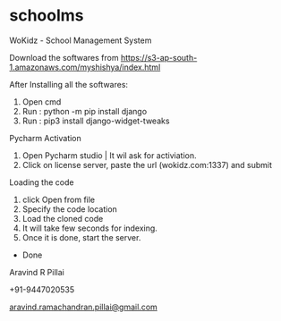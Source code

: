 # schoolms
WoKidz - School Management System

Download the softwares from 
https://s3-ap-south-1.amazonaws.com/myshishya/index.html

After Installing all the softwares:
   1. Open cmd
   2. Run : python -m pip install django
   3. Run : pip3 install django-widget-tweaks

 Pycharm Activation
   1. Open Pycharm studio | It wil ask for activiation.
   2. Click on license server, paste the url (wokidz.com:1337) and submit
   
 Loading the code
   1. click Open from file
   2. Specify the code location
   3. Load the cloned code 
   4. It will take few seconds for indexing.
   5. Once it is done, start the server.
   
   * Done 
   
Aravind R Pillai

+91-9447020535

aravind.ramachandran.pillai@gmail.com
